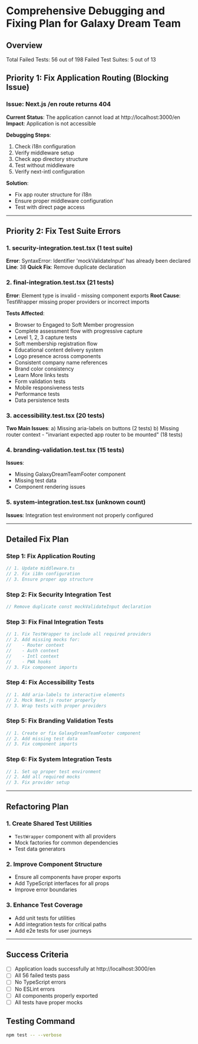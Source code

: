 # Comprehensive Debugging and Fixing Plan for Galaxy Dream Team

## Overview
Total Failed Tests: 56 out of 198
Failed Test Suites: 5 out of 13

## Priority 1: Fix Application Routing (Blocking Issue)

### Issue: Next.js /en route returns 404
**Current Status**: The application cannot load at http://localhost:3000/en
**Impact**: Application is not accessible

**Debugging Steps**:
1. Check i18n configuration
2. Verify middleware setup
3. Check app directory structure
4. Test without middleware
5. Verify next-intl configuration

**Solution**: 
- Fix app router structure for i18n
- Ensure proper middleware configuration
- Test with direct page access

---

## Priority 2: Fix Test Suite Errors

### 1. security-integration.test.tsx (1 test suite)
**Error**: SyntaxError: Identifier 'mockValidateInput' has already been declared
**Line**: 38
**Quick Fix**: Remove duplicate declaration

### 2. final-integration.test.tsx (21 tests)
**Error**: Element type is invalid - missing component exports
**Root Cause**: TestWrapper missing proper providers or incorrect imports

**Tests Affected**:
- Browser to Engaged to Soft Member progression
- Complete assessment flow with progressive capture
- Level 1, 2, 3 capture tests
- Soft membership registration flow
- Educational content delivery system
- Logo presence across components
- Consistent company name references
- Brand color consistency
- Learn More links tests
- Form validation tests
- Mobile responsiveness tests
- Performance tests
- Data persistence tests

### 3. accessibility.test.tsx (20 tests)
**Two Main Issues**:
a) Missing aria-labels on buttons (2 tests)
b) Missing router context - "invariant expected app router to be mounted" (18 tests)

### 4. branding-validation.test.tsx (15 tests)
**Issues**:
- Missing GalaxyDreamTeamFooter component
- Missing test data
- Component rendering issues

### 5. system-integration.test.tsx (unknown count)
**Issues**: Integration test environment not properly configured

---

## Detailed Fix Plan

### Step 1: Fix Application Routing
```typescript
// 1. Update middleware.ts
// 2. Fix i18n configuration
// 3. Ensure proper app structure
```

### Step 2: Fix Security Integration Test
```typescript
// Remove duplicate const mockValidateInput declaration
```

### Step 3: Fix Final Integration Tests
```typescript
// 1. Fix TestWrapper to include all required providers
// 2. Add missing mocks for:
//    - Router context
//    - Auth context
//    - Intl context
//    - PWA hooks
// 3. Fix component imports
```

### Step 4: Fix Accessibility Tests
```typescript
// 1. Add aria-labels to interactive elements
// 2. Mock Next.js router properly
// 3. Wrap tests with proper providers
```

### Step 5: Fix Branding Validation Tests
```typescript
// 1. Create or fix GalaxyDreamTeamFooter component
// 2. Add missing test data
// 3. Fix component imports
```

### Step 6: Fix System Integration Tests
```typescript
// 1. Set up proper test environment
// 2. Add all required mocks
// 3. Fix provider setup
```

---

## Refactoring Plan

### 1. Create Shared Test Utilities
- `TestWrapper` component with all providers
- Mock factories for common dependencies
- Test data generators

### 2. Improve Component Structure
- Ensure all components have proper exports
- Add TypeScript interfaces for all props
- Improve error boundaries

### 3. Enhance Test Coverage
- Add unit tests for utilities
- Add integration tests for critical paths
- Add e2e tests for user journeys

---

## Success Criteria
- [ ] Application loads successfully at http://localhost:3000/en
- [ ] All 56 failed tests pass
- [ ] No TypeScript errors
- [ ] No ESLint errors
- [ ] All components properly exported
- [ ] All tests have proper mocks

## Testing Command
```bash
npm test -- --verbose
```